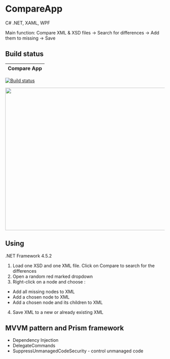 # CompareApp
C# .NET, XAML, WPF

Main function: Compare XML & XSD files -> Search for differences -> Add them to missing -> Save

## Build status

| Compare App |
|:--------------|
[![Build status](https://ci.appveyor.com/api/projects/status/bep7tqi7o78ahrba?svg=true)](https://ci.appveyor.com/project/PhilShishov/compare-app)

 <img src="https://image.ibb.co/gLds89/compareapp.png" width="900" height="450">

## Using 

.NET Framework 4.5.2
1. Load one XSD and one XML file. Click on Compare to search for the differences
2. Open a random red marked dropdown
3. Right-click on a node and choose : 
- Add all missing nodes to XML
- Add a chosen node to XML
- Add a chosen node and its children to XML 
4. Save XML to a new or already existing XML

## MVVM pattern and Prism framework
- Dependency Injection
- DelegateCommands
- SuppressUnmanagedCodeSecurity - control unmanaged code
